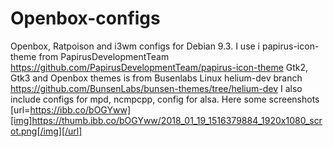 # Openbox-configs
 Openbox, Ratpoison and i3wm configs for Debian 9.3. I use i papirus-icon-theme from PapirusDevelopmentTeam https://github.com/PapirusDevelopmentTeam/papirus-icon-theme
 Gtk2, Gtk3 and Openbox themes is from Busenlabs Linux helium-dev branch https://github.com/BunsenLabs/bunsen-themes/tree/helium-dev
I also include configs for mpd, ncmpcpp, config for alsa.
Here some screenshots
[url=https://ibb.co/bOGYww][img]https://thumb.ibb.co/bOGYww/2018_01_19_1516379884_1920x1080_scrot.png[/img][/url]
